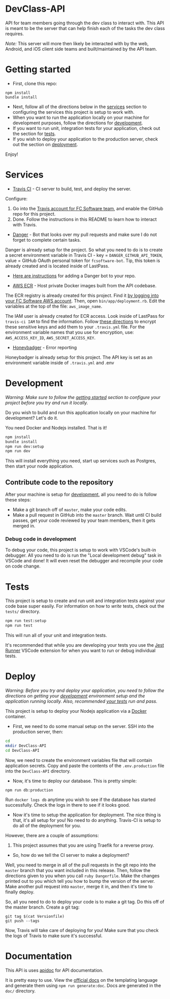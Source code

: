 # DevClass-API

API for team members going through the dev class to interact with. This API is meant to be the server that can help finish each of the tasks the dev class requires.

_Note:_ This server will more then likely be interacted with by the web, Android, and iOS client side teams and built/maintained by the API team.

# Getting started

- First, clone this repo:

```
npm install
bundle install
```

- Next, follow all of the directions below in the [services](#Services) section to configuring the services this project is setup to work with.
- When you want to run the application locally on your machine for development purposes, follow the directions for [development](#development).
- If you want to run unit, integration tests for your application, check out the section for [tests](#tests).
- If you wish to deploy your application to the production server, check out the section on [deployment](#deploy).

Enjoy!

# Services

- [Travis CI](https://travis-ci.com/) - CI server to build, test, and deploy the server.

Configure:

1. Go into the [Travis account for FC Software team](https://travis-ci.com/foundersclubsoftware), and enable the GitHub repo for this project.
2. Done. Follow the instructions in this README to learn how to interact with Travis.

- [Danger](http://danger.systems/ruby/) - Bot that looks over my pull requests and make sure I do not forget to complete certain tasks.

Danger is already setup for the project. So what you need to do is to create a secret environment variable in Travis CI - key = `DANGER_GITHUB_API_TOKEN`, value = GitHub OAuth personal token for `fcsoftware-bot`. Tip, this token is already created and is located inside of LastPass.

- [Here are instructions](http://danger.systems/guides/getting_started.html#creating-a-bot-account-for-danger-to-use) for adding a Danger bot to your repo.

* [AWS ECR](https://aws.amazon.com/ecr/) - Host private Docker images built from the API codebase.

The ECR registry is already created for this project. Find it [by logging into your FC Software AWS account](https://console.aws.amazon.com/ecs/home?region=us-east-1#/repositories/). Then, open `bin/app/deployment.rb`. Edit the variables at the top of the file: `aws_image_name`.

The IAM user is already created for ECR access. Look inside of LastPass for `travis-ci IAM` to find the information. Follow [these directions](https://docs.travis-ci.com/user/environment-variables/#Defining-encrypted-variables-in-.travis.yml) to encrypt these sensitive keys and add them to your `.travis.yml` file. For the environment variable names that you use for encryption, use: `AWS_ACCESS_KEY_ID`, `AWS_SECRET_ACCESS_KEY`.

- [Honeybadger](https://www.honeybadger.io/for/node/) - Error reporting

Honeybadger is already setup for this project. The API key is set as an environment variable inside of `.travis.yml` and .env

# Development

_Warning: Make sure to follow the [getting started](#getting-started) section to configure your project before you try and run it locally._

Do you wish to build and run this application locally on your machine for development? Let's do it.

You need Docker and Nodejs installed. That is it!

```bash
npm install
bundle install
npm run dev:setup
npm run dev
```

This will install everything you need, start up services such as Postgres, then start your node application.

## Contribute code to the repository

After your machine is setup for [development](#development), all you need to do is follow these steps:

- Make a git branch off of `master`, make your code edits.
- Make a pull request in GitHub into the `master` branch. Wait until CI build passes, get your code reviewed by your team members, then it gets merged in.

### Debug code in development

To debug your code, this project is setup to work with VSCode's built-in debugger. All you need to do is run the "Local development debug" task in VSCode and done! It will even reset the debugger and recompile your code on code change.

# Tests

This project is setup to create and run unit and integration tests against your code base super easily. For information on how to _write_ tests, check out the `tests/` directory.

```bash
npm run test:setup
npm run test
```

This will run all of your unit and integration tests.

It's recommended that while you are developing your tests you use the [Jest Runner](https://marketplace.visualstudio.com/items?itemName=firsttris.vscode-jest-runner) VSCode extension for when you want to run or debug individual tests.

# Deploy

_Warning: Before you try and deploy your application, you need to follow the directions on getting your [development](#development) environment setup and the application running locally. Also, recommended [your tests](#testing) run and pass._

This project is setup to deploy your Nodejs application via a [Docker](https://www.docker.com/) container.

- First, we need to do some manual setup on the server. SSH into the production server, then:

```bash
cd
mkdir DevClass-API
cd DevClass-API
```

Now, we need to create the environment variables file that will contain application secrets. Copy and paste the contents of the `.env.production` file into the `DevClass-API` directory.

- Now, it's time to deploy our database. This is pretty simple:

```
npm run db:production
```

Run `docker logs db` anytime you wish to see if the database has started successfully. Check the logs in there to see if it looks good.

- Now it's time to setup the application for deployment. The nice thing is that, it's all setup for you! No need to do anything. Travis-CI is setup to do all of the deployment for you.

However, there are a couple of assumptions:

1. This project assumes that you are using Traefik for a reverse proxy.

- So, how do we tell the CI server to make a deployment?

Well, you need to merge in all of the pull requests in the git repo into the `master` branch that you want included in this release. Then, follow the directions given to you when you call `ruby Dangerfile`. Make the changes printed out to you which tell you how to bump the version of the server. Make another pull request into `master`, merge it in, and then it's time to finally deploy.

So, all you need to do to deploy your code is to make a git tag. Do this off of the master branch. Create a git tag:

```
git tag $(cat Versionfile)
git push --tags
```

Now, Travis will take care of deploying for you! Make sure that you check the logs of Travis to make sure it's successful.

# Documentation

This API is uses [apidoc](http://apidocjs.com/) for API documentation.

It is pretty easy to use. View the [official docs](http://apidocjs.com/) on the templating language and generate them using `npm run generate:doc`. Docs are generated in the `doc/` directory.
